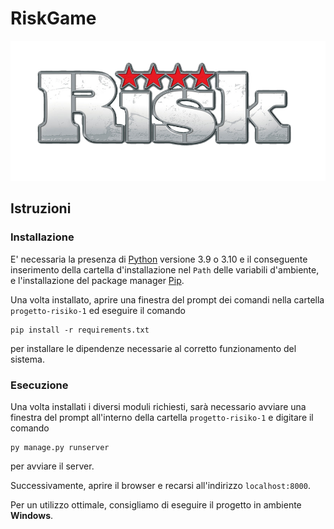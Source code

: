 # RiskGame

![](/RiskGame/static/Home/RiskLogo.png)

## Istruzioni

### Installazione

E' necessaria la presenza di [Python](https://www.python.org/downloads/) versione 3.9 o 3.10 e il conseguente inserimento
della cartella d'installazione nel `Path` delle variabili d'ambiente, e l'installazione del package manager [Pip](https://pypi.org/project/pip/).

Una volta installato, aprire una finestra del prompt dei comandi nella cartella `progetto-risiko-1` ed eseguire il comando 
```
pip install -r requirements.txt
```
per installare le dipendenze necessarie al corretto funzionamento del sistema.

### Esecuzione

Una volta installati i diversi moduli richiesti, sarà necessario avviare una finestra del prompt all'interno della cartella `progetto-risiko-1` e
digitare il comando
```
py manage.py runserver
```
per avviare il server.

Successivamente, aprire il browser e recarsi all'indirizzo `localhost:8000`.

Per un utilizzo ottimale, consigliamo di eseguire il progetto in ambiente **Windows**.
